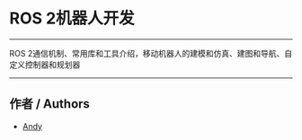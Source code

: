 # ROS 2机器人开发

---

ROS 2通信机制、常用库和工具介绍，移动机器人的建模和仿真、建图和导航、自定义控制器和规划器

---

## 作者 / Authors  
- [Andy](https://github.com/AndySun-maker) 